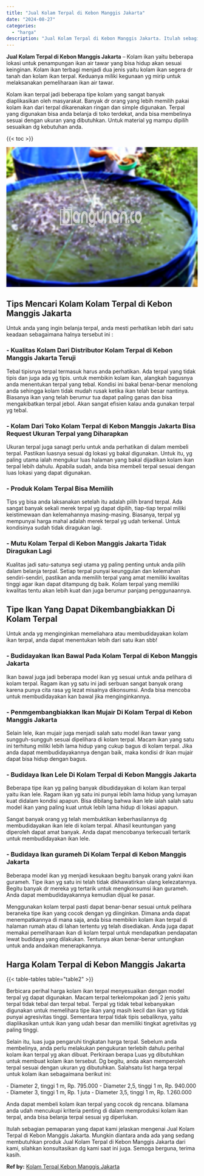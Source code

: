 ```yaml
---
title: "Jual Kolam Terpal di Kebon Manggis Jakarta"
date: "2024-08-27"
categories: 
  - "harga"
description: "Jual Kolam Terpal di Kebon Manggis Jakarta. Itulah sebagian pemaparan yang dapat kami jelaskan mengenai Jual Kolam Terpal di Kebon Manggis Jakarta. Mungkin d..."
---
```


**Jual Kolam Terpal di Kebon Manggis Jakarta** – Kolam ikan yaitu beberapa lokasi untuk penampungan ikan air tawar yang bisa hidup akan sesuai keinginan. Kolam ikan terbagi menjadi dua jenis yaitu kolam ikan segera dr tanah dan kolam ikan terpal. Keduanya miliki kegunaan yg mirip untuk melaksanakan pemeliharaan ikan air tawar.

Kolam ikan terpal jadi beberapa tipe kolam yang sangat banyak diaplikasikan oleh masyarakat. Banyak dr orang yang lebih memilih pakai kolam ikan dari terpal dikarenakan ringan dan simple digunakan. Terpal yang digunakan bisa anda belanja di toko terdekat, anda bisa membelinya sesuai dengan ukuran yang dibutuhkan. Untuk material yg mampu dipilih sesuaikan dg kebutuhan anda.

{{< toc >}}

![Jual Kolam Terpal di Kebon Manggis Jakarta](/images/jual-kolam-terpal-46.png)

## Tips Mencari Kolam Kolam Terpal di Kebon Manggis Jakarta

Untuk anda yang ingin belanja terpal, anda mesti perhatikan lebih dari satu keadaan sebagaimana halnya tersebut ini :

### \- Kualitas Kolam Dari Distributor Kolam Terpal di Kebon Manggis Jakarta Teruji

Tebal tipisnya terpal termasuk harus anda perhatikan. Ada terpal yang tidak tipis dan juga ada yg tipis. untuk membikin kolam ikan, alangkah bagusnya anda menentukan terpal yang tebal. Kondisi ini bakal benar-benar menolong anda sehingga kolam tidak mudah rusak ketika ikan telah besar nantinya. Biasanya ikan yang telah berumur tua dapat paling ganas dan bisa mengakibatkan terpal jebol. Akan sangat efisien kalau anda gunakan terpal yg tebal.

### \- Kolam Dari Toko Kolam Terpal di Kebon Manggis Jakarta Bisa Request Ukuran Terpal yang Diharapkan

Ukuran terpal juga sanagt perlu untuk anda perhatikan di dalam membeli terpal. Pastikan luasnya sesuai dg lokasi yg bakal digunakan. Untuk itu, yg paling utama ialah mengukur luas halaman yang bakal dijadikan kolam ikan terpal lebih dahulu. Apabila sudah, anda bisa membeli terpal sesuai dengan luas lokasi yang dapat digunakan.

### \- Produk Kolam Terpal Bisa Memilih

Tips yg bisa anda laksanakan setelah itu adalah pilih brand terpal. Ada sangat banyak sekali merek terpal yg dapat dipilih, tiap-tiap terpal miliki keistimewaan dan kelemahannya masing-masing. Biasanya, terpal yg mempunyai harga mahal adalah merek terpal yg udah terkenal. Untuk kondisinya sudah tidak diragukan lagi.

### \- Mutu Kolam Terpal di Kebon Manggis Jakarta Tidak Diragukan Lagi

Kualitas jadi satu-satunya segi utama yg paling penting untuk anda pilih dalam belanja terpal. Setiap terpal punyai keunggulan dan kelemahan sendiri-sendiri, pastikan anda memilih terpal yang amat memiliki kwalitas tinggi agar ikan dapat ditampung dg baik. Kolam terpal yang memiliki kwalitas tentu akan lebih kuat dan juga berumur panjang penggunaannya.

## Tipe Ikan Yang Dapat Dikembangbiakkan Di Kolam Terpal

Untuk anda yg menginginkan memeliahara atau membudidayakan kolam ikan terpal, anda dapat menentukan lebih dari satu ikan sbb!

### \- Budidayakan Ikan Bawal Pada Kolam Terpal di Kebon Manggis Jakarta

Ikan bawal juga jadi beberapa model ikan yg sesuai untuk anda pelihara di kolam terpal. Ragam ikan yg satu ini jadi serbuan sangat banyak orang karena punya cita rasa yg lezat misalnya dikonsumsi. Anda bisa mencoba untuk membudidayakan kan bawal jika menginginkannya.

### \- Penmgembangbiakkan Ikan Mujair Di Kolam Terpal di Kebon Manggis Jakarta

Selain lele, ikan mujair juga menjadi salah satu model ikan tawar yang sungguh-sungguh sesuai dipelihara di kolam terpal. Macam ikan yang satu ini terhitung miliki lebih lama hidup yang cukup bagus di kolam terpal. Jika anda dapat membudidayakannya dengan baik, maka kondisi dr ikan mujair dapat bisa hidup dengan bagus.

### \- Budidaya Ikan Lele Di Kolam Terpal di Kebon Manggis Jakarta

Beberapa tipe ikan yg paling banyak dibudidayakan di kolam ikan terpal yaitu ikan lele. Ragam ikan yg satu ini punyai lebih lama hidup yang lumayan kuat didalam kondisi apapun. Bisa dibilang bahwa ikan lele ialah salah satu model ikan yang paling kuat untuk lebih lama hidup di lokasi apapun.

Sangat banyak orang yg telah membuktikan keberhasilannya dg membudidayakan ikan lele di kolam terpal. Alhasil keuntungan yang diperoleh dapat amat banyak. Anda dapat mencobanya terkecuali tertarik untuk membudidayakan ikan lele.

### \- Budidaya Ikan gurameh Di Kolam Terpal di Kebon Manggis Jakarta

Beberapa model ikan yg menjadi kesukaan begitu banyak orang yakni ikan gurameh. Tipe ikan yg satu ini telah tidak dikhawatirkan ulang kelezatannya. Begitu banyak dr mereka yg tertarik untuk mengkonsumsi ikan gurameh. Anda dapat membudidayakannya kemudian dijual ke pasar.

Menggunakan kolam terpal pasti dapat benar-benar sesuai untuk pelihara beraneka tipe ikan yang cocok dengan yg diinginkan. Dimana anda dapat menempatkannya di mana saja, anda bisa membikin kolam ikan terpal di halaman rumah atau di lahan tertentu yg telah disediakan. Anda juga dapat memakai pemeliharaan ikan di kolam terpal untuk mendapatkan pendapatan lewat budidaya yang dilakukan. Tentunya akan benar-benar untungkan untuk anda andaikan menerapkannya.

## Harga Kolam Terpal di Kebon Manggis Jakarta

{{< table-tables table="table2" >}}

Berbicara perihal harga kolam ikan terpal menyesuaikan dengan model terpal yg dapat digunakan. Macam terpal terkelompokan jadi 2 jenis yaitu terpal tidak tebal dan terpal tebal. Terpal yg tidak tebal kebanyakan digunakan untuk memelihara tipe ikan yang masih kecil dan ikan yg tidak punyai agresivitas tinggi. Sementara terpal tidak tipis sebaliknya, yaitu diaplikasikan untuk ikan yang udah besar dan memiliki tingkat agretivitas yg paling tinggi.

Selain itu, luas juga pengaruhi tingkatan harga terpal. Sebelum anda membelinya, anda perlu melakukan pengukuran terlebih dahulu perihal kolam ikan terpal yg akan dibuat. Perkiraan berapa Luas yg dibutuhkan untuk membuat kolam ikan tersebut. Dg begitu, anda akan memperoleh terpal sesuai dengan ukuran yg dibutuhkan. Salahsatu list harga terpal untuk kolam ikan sebagaimana berikut ini:

\- Diameter 2, tinggi 1 m, Rp. 795.000 - Diameter 2,5, tinggi 1 m, Rp. 940.000 - Diameter 3, tinggi 1 m, Rp. 1 juta - Diameter 3,5, tinggi 1 m, Rp. 1.260.000

Anda dapat membeli kolam ikan terpal yang cocok dg rencana. bilamana anda udah mencukupi kriteria penting di dalam memproduksi kolam ikan terpal, anda bisa belanja terpal sesuai yg diperlukan.

Itulah sebagian pemaparan yang dapat kami jelaskan mengenai Jual Kolam Terpal di Kebon Manggis Jakarta. Mungkin diantara anda ada yang sedang membutuhkan produk Jual Kolam Terpal di Kebon Manggis Jakarta dari kami, silahkan konsultasikan dg kami saat ini juga. Semoga berguna, terima kasih.

**Ref by:** [Kolam Terpal Kebon Manggis Jakarta](https://id.wikipedia.org/wiki/Kolam)

